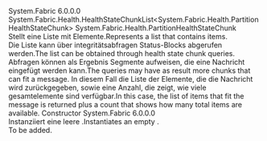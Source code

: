 <Type Name="PartitionHealthStateChunkList" FullName="System.Fabric.Health.PartitionHealthStateChunkList">
  <TypeSignature Language="C#" Value="public sealed class PartitionHealthStateChunkList : System.Fabric.Health.HealthStateChunkList&lt;System.Fabric.Health.PartitionHealthStateChunk&gt;" />
  <TypeSignature Language="ILAsm" Value=".class public auto ansi sealed beforefieldinit PartitionHealthStateChunkList extends System.Fabric.Health.HealthStateChunkList`1&lt;class System.Fabric.Health.PartitionHealthStateChunk&gt;" />
  <TypeSignature Language="DocId" Value="T:System.Fabric.Health.PartitionHealthStateChunkList" />
  <TypeSignature Language="VB.NET" Value="Public NotInheritable Class PartitionHealthStateChunkList&#xA;Inherits HealthStateChunkList(Of PartitionHealthStateChunk)" />
  <TypeSignature Language="F#" Value="type PartitionHealthStateChunkList = class&#xA;    inherit HealthStateChunkList&lt;PartitionHealthStateChunk&gt;" />
  <AssemblyInfo>
    <AssemblyName>System.Fabric</AssemblyName>
    <AssemblyVersion>6.0.0.0</AssemblyVersion>
  </AssemblyInfo>
  <Base>
    <BaseTypeName>System.Fabric.Health.HealthStateChunkList&lt;System.Fabric.Health.PartitionHealthStateChunk&gt;</BaseTypeName>
    <BaseTypeArguments>
      <BaseTypeArgument TypeParamName="T">System.Fabric.Health.PartitionHealthStateChunk</BaseTypeArgument>
    </BaseTypeArguments>
  </Base>
  <Interfaces />
  <Docs>
    <summary>
            <span data-ttu-id="9023c-101">Stellt eine Liste mit <see cref="T:System.Fabric.Health.PartitionHealthStateChunk" /> Elemente.</span><span class="sxs-lookup"><span data-stu-id="9023c-101">Represents a list that contains <see cref="T:System.Fabric.Health.PartitionHealthStateChunk" /> items.</span></span>
            </summary>
    <remarks><span data-ttu-id="9023c-102">Die Liste kann über integritätsabfragen Status-Blocks abgerufen werden.</span><span class="sxs-lookup"><span data-stu-id="9023c-102">The list can be obtained through health state chunk queries.</span></span> <span data-ttu-id="9023c-103">Abfragen können als Ergebnis Segmente aufweisen, die eine Nachricht eingefügt werden kann.</span><span class="sxs-lookup"><span data-stu-id="9023c-103">The queries may have as result more chunks that can fit a message.</span></span>
            <span data-ttu-id="9023c-104">In diesem Fall die Liste der Elemente, die die Nachricht wird zurückgegeben, sowie eine Anzahl, die zeigt, wie viele gesamtelemente sind verfügbar.</span><span class="sxs-lookup"><span data-stu-id="9023c-104">In this case, the list of items that fit the message is returned plus a count that shows how many total items are available.</span></span></remarks>
  </Docs>
  <Members>
    <Member MemberName=".ctor">
      <MemberSignature Language="C#" Value="public PartitionHealthStateChunkList ();" />
      <MemberSignature Language="ILAsm" Value=".method public hidebysig specialname rtspecialname instance void .ctor() cil managed" />
      <MemberSignature Language="DocId" Value="M:System.Fabric.Health.PartitionHealthStateChunkList.#ctor" />
      <MemberSignature Language="VB.NET" Value="Public Sub New ()" />
      <MemberType>Constructor</MemberType>
      <AssemblyInfo>
        <AssemblyName>System.Fabric</AssemblyName>
        <AssemblyVersion>6.0.0.0</AssemblyVersion>
      </AssemblyInfo>
      <Parameters />
      <Docs>
        <summary>
            <span data-ttu-id="9023c-105">Instanziiert eine leere <see cref="T:System.Fabric.Health.PartitionHealthStateChunkList" />.</span><span class="sxs-lookup"><span data-stu-id="9023c-105">Instantiates an empty <see cref="T:System.Fabric.Health.PartitionHealthStateChunkList" />.</span></span>
            </summary>
        <remarks>To be added.</remarks>
      </Docs>
    </Member>
  </Members>
</Type>